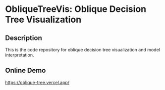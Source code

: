 # ObliqueTreeVis: Oblique Decision Tree Visualization

## Description

This is the code repository for oblique decision tree visualization and model interpretation.

## Online Demo

https://oblique-tree.vercel.app/


